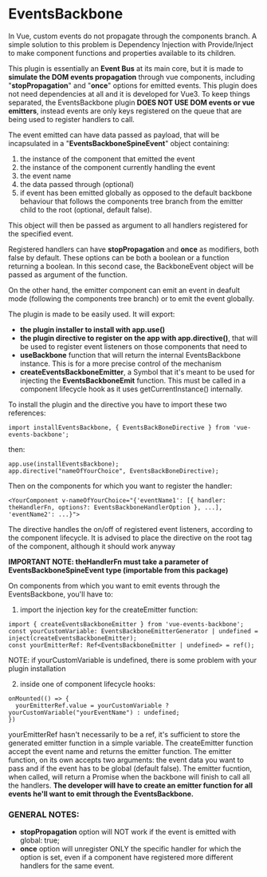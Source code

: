 # EventsBackbone

In Vue, custom events do not propagate through the components branch. A simple solution to this problem
is Dependency Injection with Provide/Inject to make component functions and properties available to
its children.

This plugin is essentially an **Event Bus** at its main core, but it is made to **simulate the DOM events propagation** 
through vue components, including "**stopPropagation**" and "**once**" options for emitted events.
This plugin does not need dependencies at all and it is developed for Vue3.
To keep things separated, the EventsBackbone plugin **DOES NOT USE DOM events or vue emitters**, instead events are only keys 
registered on the queue that are being used to register handlers to call.

The event emitted can have data passed as payload, that will be incapsulated in a "**EventsBackboneSpineEvent**"
object containing: 
1) the instance of the component that emitted the event 
2) the instance of the component currently handling the event
3) the event name
4) the data passed through (optional)
5) if event has been emitted globally as opposed to the default backbone behaviour that 
follows the components tree branch from the emitter child to the root (optional, default false).

This object will then be passed as argument to all handlers registered for the specified event.

Registered handlers can have **stopPropagation** and **once** as modifiers, both false by default. These 
options can be both a boolean or a function returning a boolean. In this second case, the BackboneEvent object 
will be passed as argument of the function.

On the other hand, the emitter component can emit an event in deafult mode (following the components tree branch)
or to emit the event globally.

The plugin is made to be easily used. It will export:

- **the plugin installer to install with app.use()**
- **the plugin directive to register on the app with app.directive()**, that will be used to register event listeners on those components that need to
- **useBackbone** function that will return the internal EventsBackbone instance. This is for a more precise control of the mechanism
- **createEventsBackboneEmitter**, a Symbol that it's meant to be used for injecting the **EventsBackboneEmit** function. This
must be called in a component lifecycle hook as it uses getCurrentInstance() internally.

To install the plugin and the directive you have to import these two references:

```
import installEventsBackbone, { EventsBackBoneDirective } from 'vue-events-backbone';
```

then:

```
app.use(installEventsBackbone);
app.directive("nameOfYourChoice", EventsBackBoneDirective);
```

Then on the components for which you want to register the handler:
```
<YourComponent v-nameOfYourChoice="{'eventName1': [{ handler: theHandlerFn, options?: EventsBackboneHandlerOption }, ...], 'eventName2': ...}">
```

The directive handles the on/off of registered event listeners, according to the component lifecycle.
It is advised to place the directive on the root tag of the component, although it should work anyway

**IMPORTANT NOTE: theHandlerFn must take a parameter of EventsBackboneSpineEvent type (importable from this package)**

On components from which you want to emit events through the EventsBackbone, you'll have to:
1) import the injection key for the createEmitter function: 
```
import { createEventsBackboneEmitter } from 'vue-events-backbone';
const yourCustomVariable: EventsBackboneEmitterGenerator | undefined = inject(createEventsBackboneEmitter);
const yourEmitterRef: Ref<EventsBackboneEmitter | undefined> = ref();
```
NOTE: if yourCustomVariable is undefined, there is some problem with your plugin installation

2) inside one of component lifecycle hooks:
```
onMounted(() => {
  yourEmitterRef.value = yourCustomVariable ? yourCustomVariable("yourEventName") : undefined;
})
```

yourEmitterRef hasn't necessarily to be a ref, it's sufficient to store the generated emitter function in a simple variable.
The createEmitter function accept the event name and returns the emitter function.
The emitter function, on its own accepts two arguments: the event data you want to pass and if the event has to be global (default false).
The emitter fucntion, when called, will return a Promise<void> when the backbone will finish to call all the handlers.
**The developer will have to create an emitter function for all events he'll want to emit through the EventsBackbone.**

### GENERAL NOTES:

- **stopPropagation** option will NOT work if the event is emitted with global: true;
- **once** option will unregister ONLY the specific handler for which the option is set, even if a component have registered
more different handlers for the same event.
